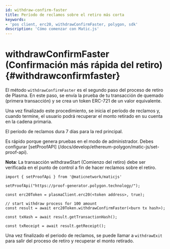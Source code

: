 ```yaml
---
id: withdraw-confirm-faster
title: Período de reclamos sobre el retiro más corta
keywords:
- 'pos client, erc20, withdrawConfirmFaster, polygon, sdk'
description: 'Cómo comenzar con Matic.js'
---
```


# withdrawConfirmFaster (Confirmación más rápida del retiro) {#withdrawconfirmfaster}

El método `withdrawConfirmFaster` es el segundo paso del proceso de retiro de Plasma. En este paso, se envía la prueba de tu transacción de quemado (primera transacción) y se crea un token ERC-721 de un valor equivalente.

Una vez finalizado este procedimiento, se inicia el período de reclamos y, cuando termine, el usuario podrá recuperar el monto retirado en su cuenta en la cadena primaria.

El período de reclamos dura 7 días para la red principal.

<div class="highlight mb-20px mt-20px">
Es rápido porque genera pruebas en el modo de administrador. Debes configurar [setProofAPI] (/docs/develop/ethereum-polygon/matic-js/set-proof-api).
</div>

**Nota**: La transacción withdrawStart (Comienzo del retiro) debe ser verificada en el punto de control a fin de hacer reclamos sobre el retiro.

```
import { setProofApi } from '@maticnetwork/maticjs'

setProofApi("https://proof-generator.polygon.technology/");

const erc20Token = plasmaClient.erc20(<token address>, true);

// start withdraw process for 100 amount
const result = await erc20Token.withdrawConfirmFaster(<burn tx hash>);

const txHash = await result.getTransactionHash();

const txReceipt = await result.getReceipt();

```

Una vez finalizado el periodo de reclamos, se puede llamar a `withdrawExit` para salir del proceso de retiro y recuperar el monto retirado.
